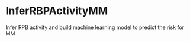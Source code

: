 # InferRBPActivityMM
Infer RPB activity and build machine learning model to predict the risk for MM
